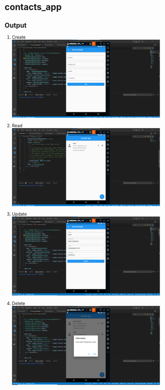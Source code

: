 # contacts_app


## Output

1. Create 
![screenshoot contacts_app](images/create.png)

2. Read
![screenshoot contacts_app](images/output_1.png)

3. Update
![screenshoot contacts_app](images/update.png)

4. Delete
![screenshoot contacts_app](images/delete.png)


